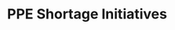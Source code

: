 ---
title: "PPE Shortage Initiatives"
draft: false
# page title background image
bg_image: "images/campaigns/mask-box.jpg"
# meta description
description : ""
# Research image
image: "images/campaigns/mask-box.jpg"
# type
type: "ppe"
---